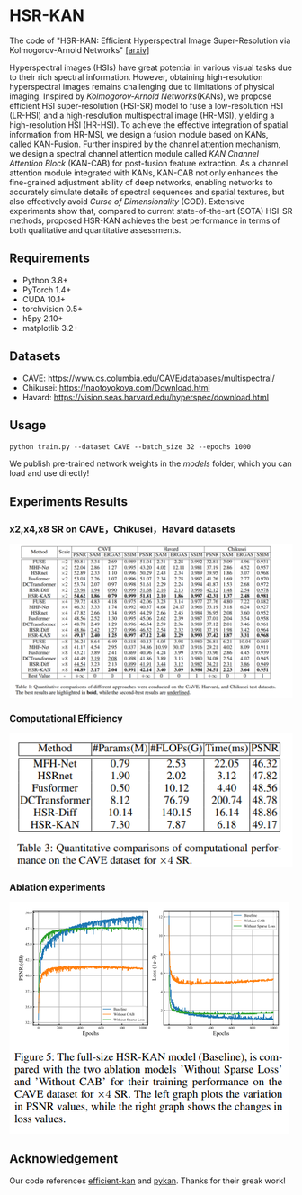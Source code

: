 # HSR-KAN
The code of "HSR-KAN: Efficient Hyperspectral Image Super-Resolution via
Kolmogorov-Arnold Networks" [[arxiv]](https://arxiv.org/abs/2409.06705)

Hyperspectral images (HSIs) have great potential in various visual tasks due to their rich spectral information. However, obtaining high-resolution hyperspectral images remains challenging due to limitations of physical imaging. Inspired by _Kolmogorov-Arnold Networks_(KANs), we propose efficient HSI super-resolution (HSI-SR) model to fuse a low-resolution HSI (LR-HSI) and a high-resolution multispectral image (HR-MSI), yielding a high-resolution HSI (HR-HSI). To achieve the effective integration of spatial information from HR-MSI, we design a fusion module based on KANs, called KAN-Fusion. Further inspired by the channel attention mechanism, we design a spectral channel attention module called _KAN Channel Attention Block_ (KAN-CAB) for post-fusion feature extraction. As a channel attention module integrated with KANs, KAN-CAB not only enhances the fine-grained adjustment ability of deep networks, enabling networks to accurately simulate details of spectral sequences and spatial textures, but also effectively avoid _Curse of Dimensionality_ (COD). Extensive experiments show that, compared to current state-of-the-art (SOTA) HSI-SR methods, proposed HSR-KAN achieves the best performance in terms of both qualitative and quantitative assessments. 
## Requirements
- Python 3.8+
- PyTorch 1.4+
- CUDA 10.1+
- torchvision 0.5+
- h5py 2.10+
- matplotlib 3.2+

## Datasets
- CAVE: https://www.cs.columbia.edu/CAVE/databases/multispectral/
- Chikusei: https://naotoyokoya.com/Download.html 
- Havard: https://vision.seas.harvard.edu/hyperspec/download.html 

## Usage
```
python train.py --dataset CAVE --batch_size 32 --epochs 1000
```
We publish pre-trained network weights in the _models_ folder, which you can load and use directly!

## Experiments Results
### x2,x4,x8 SR on CAVE，Chikusei，Havard datasets
![alt text](./pics/image.png)
### Computational Efficiency
![alt text](./pics/image-1.png)
### Ablation experiments
![alt text](./pics/image-2.png)

## Acknowledgement
Our code references [efficient-kan](https://github.com/Blealtan/efficient-kan.git) and [pykan](https://github.com/KindXiaoming/pykan.git). Thanks for their greak work!
